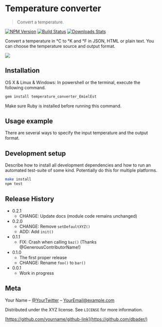 # Temperature converter
> Convert a temperature.

[![NPM Version][npm-image]][npm-url]
[![Build Status][travis-image]][travis-url]
[![Downloads Stats][npm-downloads]][npm-url]

Convert a temperature in °C to °K and °F in JSON, HTML or plain text. You can choose the temperature source and output format.

![](http://www.freewarepocketpc.net/wp7/img/temperature-converter.png)

## Installation

OS X & Linux & Windows:
In powershell or the terminal, execute the following command.

```sh
gem install temperature_converter_EmielEst
```
Make sure Ruby is installed before running this command.

## Usage example

There are several ways to specify the input temperature and the output format. 

## Development setup

Describe how to install all development dependencies and how to run an automated test-suite of some kind. Potentially do this for multiple platforms.

```sh
make install
npm test
```

## Release History

* 0.2.1
    * CHANGE: Update docs (module code remains unchanged)
* 0.2.0
    * CHANGE: Remove `setDefaultXYZ()`
    * ADD: Add `init()`
* 0.1.1
    * FIX: Crash when calling `baz()` (Thanks @GenerousContributorName!)
* 0.1.0
    * The first proper release
    * CHANGE: Rename `foo()` to `bar()`
* 0.0.1
    * Work in progress

## Meta

Your Name – [@YourTwitter](https://twitter.com/dbader_org) – YourEmail@example.com

Distributed under the XYZ license. See ``LICENSE`` for more information.

[https://github.com/yourname/github-link](https://github.com/dbader/)

[npm-image]: https://img.shields.io/npm/v/datadog-metrics.svg?style=flat-square
[npm-url]: https://npmjs.org/package/datadog-metrics
[npm-downloads]: https://img.shields.io/npm/dm/datadog-metrics.svg?style=flat-square
[travis-image]: https://img.shields.io/travis/dbader/node-datadog-metrics/master.svg?style=flat-square
[travis-url]: https://travis-ci.org/dbader/node-datadog-metrics
